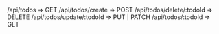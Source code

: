 /api/todos => GET
/api/todos/create => POST
/api/todos/delete/:todoId => DELETE
/api/todos/update/:todoId => PUT | PATCH
/api/todos/:todoId => GET